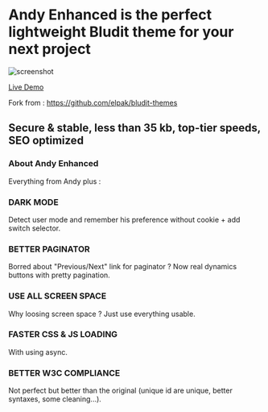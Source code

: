 ﻿# Andy Enhanced is the perfect **lightweight** Bludit theme for your next project
![screenshot](https://themes.blog7.org/img/mobile-view-andy-theme.jpg
 "Andy")
 
[Live Demo](https://blog.nibel.fr/)

Fork from : https://github.com/elpak/bludit-themes

## Secure & stable, less than 35 kb, top-tier speeds, SEO optimized

### **About Andy Enhanced**

Everything from Andy plus :

### DARK MODE
Detect user mode and remember his preference without cookie + add switch selector.

### BETTER PAGINATOR
Borred about "Previous/Next" link for paginator ? Now real dynamics buttons with pretty pagination.

### USE ALL SCREEN SPACE
Why loosing screen space ? Just use everything usable.

### FASTER CSS & JS LOADING
With using async.

### BETTER W3C COMPLIANCE
Not perfect but better than the original (unique id are unique, better syntaxes, some cleaning...).
